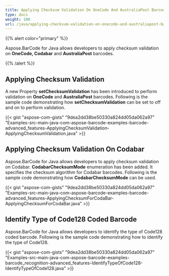```yaml
---
title: Applying Checksum Validation On OneCode And AustraliaPost Barcodes
type: docs
weight: 100
url: /java/applying-checksum-validation-on-onecode-and-australiapost-barcodes/
---
```


{{% alert color="primary" %}} 

Aspose.BarCode for Java allows developers to apply checksum validation on **OneCode, Codabar** and **AustraliaPost** barcodes.

{{% /alert %}} 
## **Applying Checksum Validation**
A new Property **setChecksumValidation** has been introduced to perform validation on **OneCode** and **AustraliaPost** barcodes. Following is the sample code demonstrating how **setChecksumValidation** can be set to off and on to perform validation.

{{< gist "aspose-com-gists" "9dea2dd38be50330a824dd05da062a97" "Examples-src-main-java-com-aspose-barcode-examples-barcode-advanced_features-ApplyingChecksumValidation-ApplyingChecksumValidation.java" >}}


## **Applying Checksum Validation On Codabar**
Aspose.BarCode for Java allows developers to apply checksum validation on Codabar. **CodabarChecksumMode** enumeration has been added. It specifies the checksum algorithm for Codabar barcodes. Following is the sample code demonstrating how **CodabarChecksumMode** can be used.

{{< gist "aspose-com-gists" "9dea2dd38be50330a824dd05da062a97" "Examples-src-main-java-com-aspose-barcode-examples-barcode-advanced_features-ApplyingChecksumForCodaBar-ApplyingChecksumForCodaBar.java" >}}
## **Identify Type of Code128 Coded Barcode**
Aspose.BarCode for Java allows developers to identify the type of Code128 coded barcode. Following is the sample code demonstrating how to identify the type of Code128.

{{< gist "aspose-com-gists" "9dea2dd38be50330a824dd05da062a97" "Examples-src-main-java-com-aspose-barcode-examples-barcode_recognition-advanced_features-IdentifyTypeOfCode128-IdentifyTypeOfCode128.java" >}}

